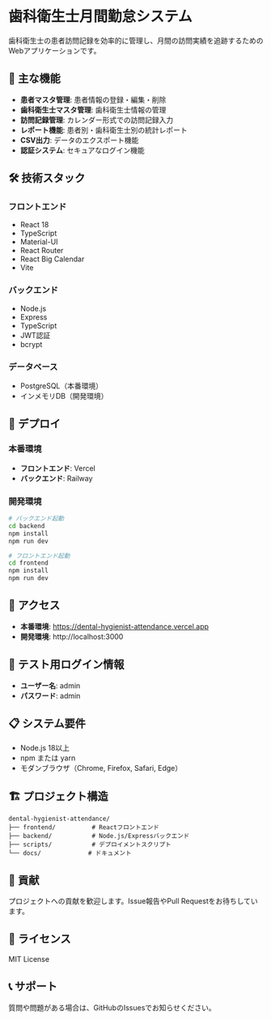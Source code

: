 # 歯科衛生士月間勤怠システム

歯科衛生士の患者訪問記録を効率的に管理し、月間の訪問実績を追跡するためのWebアプリケーションです。

## 🌟 主な機能

- **患者マスタ管理**: 患者情報の登録・編集・削除
- **歯科衛生士マスタ管理**: 歯科衛生士情報の管理
- **訪問記録管理**: カレンダー形式での訪問記録入力
- **レポート機能**: 患者別・歯科衛生士別の統計レポート
- **CSV出力**: データのエクスポート機能
- **認証システム**: セキュアなログイン機能

## 🛠️ 技術スタック

### フロントエンド
- React 18
- TypeScript
- Material-UI
- React Router
- React Big Calendar
- Vite

### バックエンド
- Node.js
- Express
- TypeScript
- JWT認証
- bcrypt

### データベース
- PostgreSQL（本番環境）
- インメモリDB（開発環境）

## 🚀 デプロイ

### 本番環境
- **フロントエンド**: Vercel
- **バックエンド**: Railway

### 開発環境
```bash
# バックエンド起動
cd backend
npm install
npm run dev

# フロントエンド起動
cd frontend
npm install
npm run dev
```

## 📱 アクセス

- **本番環境**: https://dental-hygienist-attendance.vercel.app
- **開発環境**: http://localhost:3000

## 🔐 テスト用ログイン情報

- **ユーザー名**: admin
- **パスワード**: admin

## 📋 システム要件

- Node.js 18以上
- npm または yarn
- モダンブラウザ（Chrome, Firefox, Safari, Edge）

## 🏗️ プロジェクト構造

```
dental-hygienist-attendance/
├── frontend/          # Reactフロントエンド
├── backend/           # Node.js/Expressバックエンド
├── scripts/           # デプロイメントスクリプト
└── docs/             # ドキュメント
```

## 🤝 貢献

プロジェクトへの貢献を歓迎します。Issue報告やPull Requestをお待ちしています。

## 📄 ライセンス

MIT License

## 📞 サポート

質問や問題がある場合は、GitHubのIssuesでお知らせください。